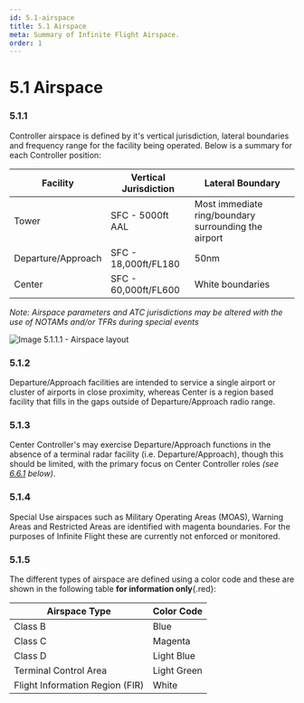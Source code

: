 ```yaml
---
id: 5.1-airspace
title: 5.1 Airspace
meta: Summary of Infinite Flight Airspace.
order: 1
---
```


# 5.1 Airspace

 

### 5.1.1 

Controller airspace is defined by it's vertical jurisdiction, lateral boundaries and frequency range for the facility being operated. Below is a summary for each Controller position:



| Facility           | Vertical Jurisdiction | Lateral Boundary                                     |
| ------------------ | --------------------- | ---------------------------------------------------- |
| Tower              | SFC - 5000ft AAL      | Most immediate ring/boundary surrounding the airport |
| Departure/Approach | SFC - 18,000ft/FL180  | 50nm                                                 |
| Center             | SFC - 60,000ft/FL600  | White boundaries                                     |

*Note: Airspace parameters and ATC jurisdictions may be altered with the use of NOTAMs and/or TFRs during special events*

![Image 5.1.1.1 - Airspace layout](_images/manual/graphics/atc-airspace-layout.jpg)


### 5.1.2 

Departure/Approach facilities are intended to service a single airport or cluster of airports in close proximity, whereas Center is a region based facility that fills in the gaps outside of Departure/Approach radio range.



### 5.1.3

Center Controller's may exercise Departure/Approach functions in the absence of a terminal radar facility (i.e. Departure/Approach), though this should be limited, with the primary focus on Center Controller roles *(see [6.6.1](/guide/atc-manual/6.-radar/6.6-center#6.6.1) below)*.



### 5.1.4

Special Use airspaces such as Military Operating Areas (MOAS), Warning Areas and Restricted Areas are identified with magenta boundaries. For the purposes of Infinite Flight these are currently not enforced or monitored.



### 5.1.5

The different types of airspace are defined using a color code and these are shown in the following table **for information only**{.red}:



| Airspace Type                   | Color Code  |
| ------------------------------- | ----------- |
| Class B                         | Blue        |
| Class C                         | Magenta     |
| Class D                         | Light Blue  |
| Terminal Control Area           | Light Green |
| Flight Information Region (FIR) | White       |

 